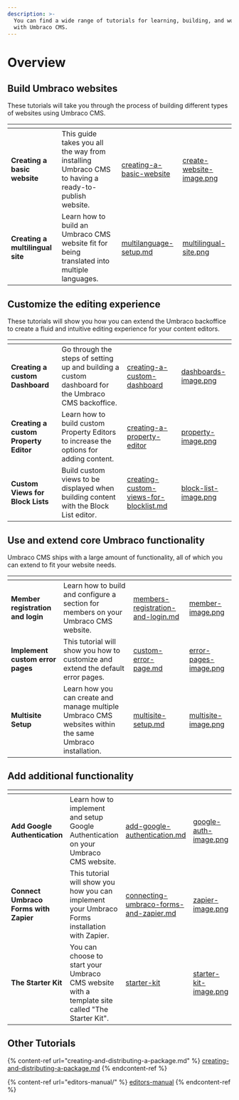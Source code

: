 ```yaml
---
description: >-
  You can find a wide range of tutorials for learning, building, and working
  with Umbraco CMS.
---
```


# Overview

## Build Umbraco websites

These tutorials will take you through the process of building different types of websites using Umbraco CMS.

<table data-card-size="large" data-view="cards"><thead><tr><th></th><th></th><th data-hidden data-card-target data-type="content-ref"></th><th data-hidden data-card-cover data-type="files"></th></tr></thead><tbody><tr><td><strong>Creating a basic website</strong></td><td>This guide takes you all the way from installing Umbraco CMS to having a ready-to-publish website.</td><td><a href="creating-a-basic-website/">creating-a-basic-website</a></td><td><a href="../.gitbook/assets/create-website-image.png">create-website-image.png</a></td></tr><tr><td><strong>Creating a multilingual site</strong></td><td>Learn how to build an Umbraco CMS website fit for being translated into multiple languages.</td><td><a href="multilanguage-setup.md">multilanguage-setup.md</a></td><td><a href="../.gitbook/assets/multilingual-site.png">multilingual-site.png</a></td></tr></tbody></table>

## Customize the editing experience

These tutorials will show you how you can extend the Umbraco backoffice to create a fluid and intuitive editing experience for your content editors.

<table data-view="cards"><thead><tr><th></th><th></th><th data-hidden data-card-target data-type="content-ref"></th><th data-hidden data-card-cover data-type="files"></th></tr></thead><tbody><tr><td><strong>Creating a custom Dashboard</strong></td><td>Go through the steps of setting up and building a custom dashboard for the Umbraco CMS backoffice.</td><td><a href="creating-a-custom-dashboard/">creating-a-custom-dashboard</a></td><td><a href="../.gitbook/assets/dashboards-image.png">dashboards-image.png</a></td></tr><tr><td><strong>Creating a custom Property Editor</strong></td><td>Learn how to build custom Property Editors to increase the options for adding content.</td><td><a href="creating-a-property-editor/">creating-a-property-editor</a></td><td><a href="../.gitbook/assets/property-image.png">property-image.png</a></td></tr><tr><td><strong>Custom Views for Block Lists</strong></td><td>Build custom views to be displayed when building content with the Block List editor.</td><td><a href="creating-custom-views-for-blocklist.md">creating-custom-views-for-blocklist.md</a></td><td><a href="../.gitbook/assets/block-list-image.png">block-list-image.png</a></td></tr></tbody></table>

## Use and extend core Umbraco functionality

Umbraco CMS ships with a large amount of functionality, all of which you can extend to fit your website needs.

<table data-view="cards"><thead><tr><th></th><th></th><th data-hidden data-card-target data-type="content-ref"></th><th data-hidden data-card-cover data-type="files"></th></tr></thead><tbody><tr><td><strong>Member registration and login</strong></td><td>Learn how to build and configure a section for members on your Umbraco CMS website.</td><td><a href="members-registration-and-login.md">members-registration-and-login.md</a></td><td><a href="../.gitbook/assets/member-image.png">member-image.png</a></td></tr><tr><td><strong>Implement custom error pages</strong></td><td>This tutorial will show you how to customize and extend the default error pages.</td><td><a href="custom-error-page.md">custom-error-page.md</a></td><td><a href="../.gitbook/assets/error-pages-image.png">error-pages-image.png</a></td></tr><tr><td><strong>Multisite Setup</strong></td><td>Learn how you can create and manage multiple Umbraco CMS websites within the same Umbraco installation.</td><td><a href="multisite-setup.md">multisite-setup.md</a></td><td><a href="../.gitbook/assets/multisite-image.png">multisite-image.png</a></td></tr></tbody></table>

## Add additional functionality

<table data-view="cards"><thead><tr><th></th><th></th><th data-hidden data-card-target data-type="content-ref"></th><th data-hidden data-card-cover data-type="files"></th></tr></thead><tbody><tr><td><strong>Add Google Authentication</strong></td><td>Learn how to implement and setup Google Authentication on your Umbraco CMS website.</td><td><a href="add-google-authentication.md">add-google-authentication.md</a></td><td><a href="../.gitbook/assets/google-auth-image.png">google-auth-image.png</a></td></tr><tr><td><strong>Connect Umbraco Forms with Zapier</strong></td><td>This tutorial will show you how you can implement your Umbraco Forms installation with Zapier.</td><td><a href="connecting-umbraco-forms-and-zapier.md">connecting-umbraco-forms-and-zapier.md</a></td><td><a href="../.gitbook/assets/zapier-image.png">zapier-image.png</a></td></tr><tr><td><strong>The Starter Kit</strong></td><td>You can choose to start your Umbraco CMS website with a template site called "The Starter Kit".</td><td><a href="starter-kit/">starter-kit</a></td><td><a href="../.gitbook/assets/starter-kit-image.png">starter-kit-image.png</a></td></tr></tbody></table>

## Other Tutorials

{% content-ref url="creating-and-distributing-a-package.md" %}
[creating-and-distributing-a-package.md](creating-and-distributing-a-package.md)
{% endcontent-ref %}

{% content-ref url="editors-manual/" %}
[editors-manual](editors-manual/)
{% endcontent-ref %}
